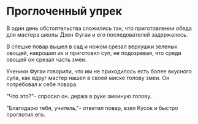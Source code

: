 # Проглоченный упрек

В один день обстоятельства сложились так, что приготовлении обеда для мастера школы Дзен Фугаи и его последователей задержалось.

В спешке повар вышел в сад и ножом срезал верхушки зеленых овощей, накрошил их и приготовил суп, не подозревая, что среди овощей он срезал часть змеи.

Ученики Фугаи говорили, что им не приходилось есть более вкусного супа, как вдруг мастер нашел в своей миске голову змеи. Он потребовал к себе повара.

"Что это?"- спросил он. держа в руке змеиную голову.

"Благодарю тебя, учитель,"- ответил повар, взял Кусок и быстро проглотил его.